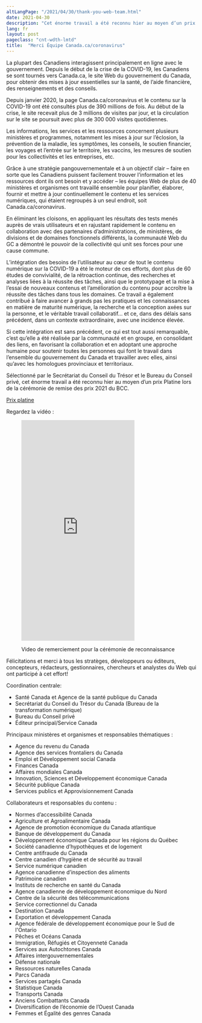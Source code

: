 ```yaml
---
altLangPage: "/2021/04/30/thank-you-web-team.html"
date: 2021-04-30
description: "Cet énorme travail a été reconnu hier au moyen d’un prix Platine lors de la cérémonie de remise des prix 2021 du BCC."
lang: fr
layout: post
pageclass: "cnt-wdth-lmtd"
title:  "Merci Équipe Canada.ca/coronavirus"
---
```

La plupart des Canadiens interagissent principalement en ligne avec le gouvernement. Depuis le début de la crise de la COVID-19, les Canadiens se sont tournés vers Canada.ca, le site Web du gouvernement du Canada, pour obtenir des mises à jour essentielles sur la santé, de l’aide financière, des renseignements et des conseils.

Depuis janvier 2020, la page Canada.ca/coronavirus et le contenu sur la COVID-19 ont été consultés plus de 390 millions de fois. Au début de la crise, le site recevait plus de 3 millions de visites par jour, et la circulation sur le site se poursuit avec plus de 300 000 visites quotidiennes.

Les informations, les services et les ressources concernent plusieurs ministères et programmes, notamment les mises à jour sur l’éclosion, la prévention de la maladie, les symptômes, les conseils, le soutien financier, les voyages et l’entrée sur le territoire, les vaccins, les mesures de soutien pour les collectivités et les entreprises, etc.

Grâce à une stratégie pangouvernementale et à un objectif clair – faire en sorte que les Canadiens puissent facilement trouver l’information et les ressources dont ils ont besoin et y accéder – les équipes Web de plus de 40 ministères et organismes ont travaillé ensemble pour planifier, élaborer, fournir et mettre à jour continuellement le contenu et les services numériques, qui étaient regroupés à un seul endroit, soit Canada.ca/coronavirus.

En éliminant les cloisons, en appliquant les résultats des tests menés auprès de vrais utilisateurs et en rajustant rapidement le contenu en collaboration avec des partenaires d’administrations, de ministères, de divisions et de domaines fonctionnels différents, la communauté Web du GC a démontré le pouvoir de la collectivité qui unit ses forces pour une cause commune.

L’intégration des besoins de l’utilisateur au cœur de tout le contenu numérique sur la COVID-19 a été le moteur de ces efforts, dont plus de 60 études de convivialité, de la rétroaction continue, des recherches et analyses liées à la réussite des tâches, ainsi que le prototypage et la mise à l’essai de nouveaux contenus et l’amélioration du contenu pour accroître la réussite des tâches dans tous les domaines. Ce travail a également contribué à faire avancer à grands pas les pratiques et les connaissances en matière de maturité numérique, la recherche et la conception axées sur la personne, et le véritable travail collaboratif... et ce, dans des délais sans précédent, dans un contexte extraordinaire, avec une incidence élevée.

Si cette intégration est sans précédent, ce qui est tout aussi remarquable, c’est qu’elle a été réalisée par la communauté et en groupe, en consolidant des liens, en favorisant la collaboration et en adoptant une approche humaine pour soutenir toutes les personnes qui font le travail dans l’ensemble du gouvernement du Canada et travailler avec elles, ainsi qu’avec les homologues provinciaux et territoriaux.

Sélectionné par le Secrétariat du Conseil du Trésor et le Bureau du Conseil privé, cet énorme travail a été reconnu hier au moyen d’un prix Platine lors de la cérémonie de remise des prix 2021 du BCC.

[Prix platine](https://www.canada.ca/fr/conseil-prive/services/bureau-collectivite-communications/prix-excellence-communication/prix-platine.html)

Regardez la vidéo :

<figure class="wb-mltmd">
	<iframe src="https://drive.google.com/file/d/1BVwpR_YGB__Cl5FVDsIfyeU8CtUNkRDM/preview" frameborder="0" allowfullscreen="true" style="height: 585px;"> </iframe>
	<figcaption>
		<p>Video de remerciement pour la cérémonie de reconnaissance</p>
	</figcaption>
</figure>

Félicitations et merci à tous les stratèges, développeurs ou éditeurs, concepteurs, rédacteurs, gestionnaires, chercheurs et analystes du Web qui ont participé à cet effort!

Coordination centrale:
*	Santé Canada et Agence de la santé publique du Canada
*	Secrétariat du Conseil du Trésor du Canada (Bureau de la transformation numérique)
*	Bureau du Conseil privé
*	Éditeur principal/Service Canada

Principaux ministères et organismes et responsables thématiques :
*	Agence du revenu du Canada
*	Agence des services frontaliers du Canada
*	Emploi et Développement social Canada
*	Finances Canada
*	Affaires mondiales Canada
*	Innovation, Sciences et Développement économique Canada
*	Sécurité publique Canada
*	Services publics et Approvisionnement Canada

Collaborateurs et responsables du contenu :
*	Normes d’accessibilité Canada
*	Agriculture et Agroalimentaire Canada
*	Agence de promotion économique du Canada atlantique
*	Banque de développement du Canada
*	Développement économique Canada pour les régions du Québec
*	Société canadienne d’hypothèques et de logement
*	Centre antifraude du Canada
*	Centre canadien d’hygiène et de sécurité au travail
*	Service numérique canadien
*	Agence canadienne d’inspection des aliments
*	Patrimoine canadien
*	Instituts de recherche en santé du Canada
*	Agence canadienne de développement économique du Nord
*	Centre de la sécurité des télécommunications
*	Service correctionnel du Canada
*	Destination Canada
*	Exportation et développement Canada
*	Agence fédérale de développement économique pour le Sud de l'Ontario
*	Pêches et Océans Canada
*	Immigration, Réfugiés et Citoyenneté Canada
*	Services aux Autochtones Canada
*	Affaires intergouvernementales
*	Défense nationale
*	Ressources naturelles Canada
*	Parcs Canada
*	Services partagés Canada
*	Statistique Canada
*	Transports Canada
*	Anciens Combattants Canada
*	Diversification de l’économie de l’Ouest Canada
*	Femmes et Égalité des genres Canada
